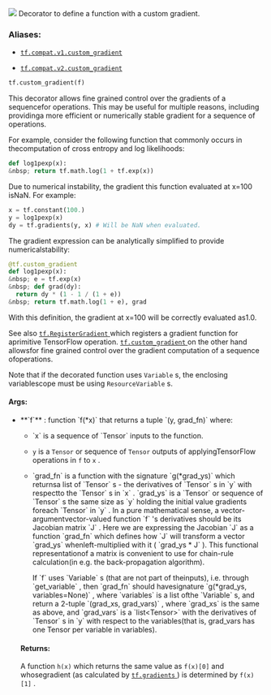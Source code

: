 ![](https://tensorflow.google.cn/images/tf_logo_32px.png)
Decorator to define a function with a custom gradient.

### Aliases:

- [ `tf.compat.v1.custom_gradient` ](/api_docs/python/tf/custom_gradient)

- [ `tf.compat.v2.custom_gradient` ](/api_docs/python/tf/custom_gradient)


```python
tf.custom_gradient(f)

```


This decorator allows fine grained control over the gradients of a sequencefor operations.  This may be useful for multiple reasons, including providinga more efficient or numerically stable gradient for a sequence of operations.

For example, consider the following function that commonly occurs in thecomputation of cross entropy and log likelihoods:


```python
def log1pexp(x):
&nbsp; return tf.math.log(1 + tf.exp(x))

```


Due to numerical instability, the gradient this function evaluated at x=100 isNaN.  For example:


```python
x = tf.constant(100.)
y = log1pexp(x)
dy = tf.gradients(y, x) # Will be NaN when evaluated.

```


The gradient expression can be analytically simplified to provide numericalstability:


```python
@tf.custom_gradient
def log1pexp(x):
&nbsp; e = tf.exp(x)
&nbsp; def grad(dy):
  return dy * (1 - 1 / (1 + e))
&nbsp; return tf.math.log(1 + e), grad

```


With this definition, the gradient at x=100 will be correctly evaluated as1.0.

See also [ `tf.RegisterGradient` ](https://tensorflow.google.cn/api_docs/python/tf/RegisterGradient) which registers a gradient function for aprimitive TensorFlow operation. [ `tf.custom_gradient` ](https://tensorflow.google.cn/api_docs/python/tf/custom_gradient) on the other hand allowsfor fine grained control over the gradient computation of a sequence ofoperations.

Note that if the decorated function uses  `Variable` s, the enclosing variablescope must be using  `ResourceVariable` s.

#### Args:

- <p>**`f`** : function  `f(*x)`  that returns a tuple  `(y, grad_fn)`  where:</p><ul><li> `x`  is a sequence of  `Tensor`  inputs to the function.

-  `y`  is a  `Tensor`  or sequence of  `Tensor`  outputs of applyingTensorFlow operations in  `f`  to  `x` .

- <p> `grad_fn`  is a function with the signature  `g(*grad_ys)`  which returnsa list of  `Tensor` s - the derivatives of  `Tensor` s in  `y`  with respectto the  `Tensor` s in  `x` .   `grad_ys`  is a  `Tensor`  or sequence of `Tensor` s the same size as  `y`  holding the initial value gradients foreach  `Tensor`  in  `y` . In a pure mathematical sense, a vector-argumentvector-valued function  `f` 's derivatives should be its Jacobian matrix `J` . Here we are expressing the Jacobian  `J`  as a function  `grad_fn` which defines how  `J`  will transform a vector  `grad_ys`  whenleft-multiplied with it ( `grad_ys * J` ). This functional representationof a matrix is convenient to use for chain-rule calculation(in e.g. the back-propagation algorithm).</p><p>If  `f`  uses  `Variable` s (that are not part of theinputs), i.e. through  `get_variable` , then  `grad_fn`  should havesignature  `g(*grad_ys, variables=None)` , where  `variables`  is a list ofthe  `Variable` s, and return a 2-tuple  `(grad_xs, grad_vars)` , where `grad_xs`  is the same as above, and  `grad_vars`  is a  `list&lt;Tensor&gt;` with the derivatives of  `Tensor` s in  `y`  with respect to the variables(that is, grad_vars has one Tensor per variable in variables).</p>

#### Returns:

A function  `h(x)`  which returns the same value as  `f(x)[0]`  and whosegradient (as calculated by [ `tf.gradients` ](https://tensorflow.google.cn/api_docs/python/tf/gradients)) is determined by  `f(x)[1]` .
